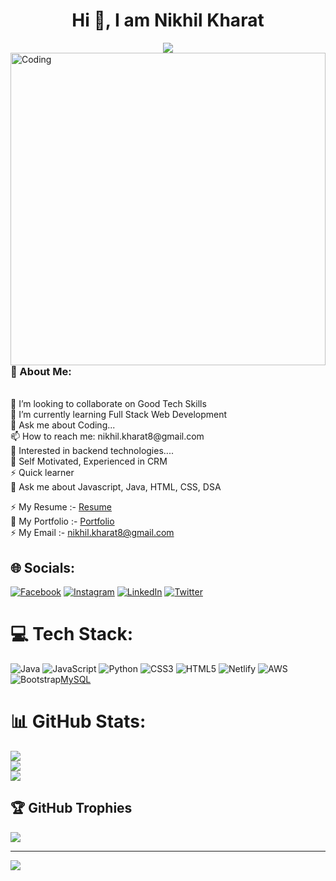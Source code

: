 <h1 align="center">Hi 👋, I am Nikhil Kharat</h1><div align="center">
 <img src="https://readme-typing-svg.herokuapp.com/?lines=Full+Stack+Web+Developer;Java+Backend+Developer;Web+Developer;Quick+learner;Self+Motivated&color=teal&center=true" />
</div>
<img align="right" alt="Coding" height="500" width="100%" src="https://camo.githubusercontent.com/c1dcb74cc1c1835b1d716f5051499a2814c683c806b15f04b0eba492863703e9/68747470733a2f2f63646e2e6472696262626c652e636f6d2f75736572732f3733303730332f73637265656e73686f74732f363538313234332f6176656e746f2e676966">
<br>

<h3> 💫 About Me:</h3>
<br>👯 I’m looking to collaborate on Good Tech Skills<br>🌱 I’m currently learning Full Stack Web Development<br>💬 Ask me about Coding...<br>📫 How to reach me: nikhil.kharat8@gmail.com<br>👯 Interested in backend technologies....<br>👯 Self Motivated, Experienced in CRM<br>⚡ Quick learner<br>💬 Ask me about Javascript, Java, HTML, CSS, DSA

⚡ My Resume :- [Resume](https://drive.google.com/file/d/1eoWbL31YLspRYZPoM62BtCTpyhojxouz/view?usp=sharing)<br>
🌱 My Portfolio :- [Portfolio](https://nikhilkharat.github.io/)<br>
⚡ My Email :- nikhil.kharat8@gmail.com<br>

## 🌐 Socials:
[![Facebook](https://img.shields.io/badge/Facebook-%231877F2.svg?logo=Facebook&logoColor=white)](https://facebook.com/niikhil.kharat17@gmail.com) [![Instagram](https://img.shields.io/badge/Instagram-%23E4405F.svg?logo=Instagram&logoColor=white)](https://instagram.com/nikkuu_17) [![LinkedIn](https://img.shields.io/badge/LinkedIn-%230077B5.svg?logo=linkedin&logoColor=white)](https://www.linkedin.com/in/nikhil-kharat-872608109) [![Twitter](https://img.shields.io/badge/Twitter-%231DA1F2.svg?logo=Twitter&logoColor=white)](https://twitter.com/@nikhilkharat8) 


# 💻 Tech Stack:
![Java](https://img.shields.io/badge/java-%23ED8B00.svg?style=for-the-badge&logo=java&logoColor=white) ![JavaScript](https://img.shields.io/badge/javascript-%23323330.svg?style=for-the-badge&logo=javascript&logoColor=%23F7DF1E) ![Python](https://img.shields.io/badge/python-3670A0?style=for-the-badge&logo=python&logoColor=ffdd54) ![CSS3](https://img.shields.io/badge/css3-%231572B6.svg?style=for-the-badge&logo=css3&logoColor=white) ![HTML5](https://img.shields.io/badge/html5-%23E34F26.svg?style=for-the-badge&logo=html5&logoColor=white) ![Netlify](https://img.shields.io/badge/netlify-%23000000.svg?style=for-the-badge&logo=netlify&logoColor=#00C7B7) ![AWS](https://img.shields.io/badge/AWS-%23FF9900.svg?style=for-the-badge&logo=amazon-aws&logoColor=white) ![Bootstrap](https://img.shields.io/badge/bootstrap-%23563D7C.svg?style=for-the-badge&logo=bootstrap&logoColor=white)[MySQL](https://img.shields.io/badge/MySQL-%23563D7C.svg?style=for-the-badge&logo=MySQL&logoColor=white)
# 📊 GitHub Stats:
![](https://github-readme-stats.vercel.app/api?username=nikhilkharat&theme=blueberry&hide_border=false&include_all_commits=true&count_private=true)<br/>
![](https://github-readme-streak-stats.herokuapp.com/?user=nikhilkharat&theme=blueberry&hide_border=false)<br/>
![](https://github-readme-stats.vercel.app/api/top-langs/?username=nikhilkharat&theme=blueberry&hide_border=false&include_all_commits=true&count_private=true&layout=compact)

## 🏆 GitHub Trophies
![](https://github-profile-trophy.vercel.app/?username=nikhilkharat&theme=onedark&no-frame=false&no-bg=false&margin-w=4)

---
[![](https://visitcount.itsvg.in/api?id=nikhilkharat&icon=8&color=1)](https://visitcount.itsvg.in)

<!---
nikhilkharat/nikhilkharat is a ✨ special ✨ repository because its `README.md` (this file) appears on your GitHub profile.
You can click the Preview link to take a look at your changes.
--->


